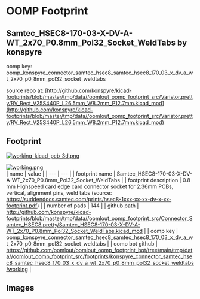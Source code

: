 # OOMP Footprint  
## Samtec_HSEC8-170-03-X-DV-A-WT_2x70_P0.8mm_Pol32_Socket_WeldTabs  by konspyre  
  
oomp key: oomp_konspyre_connector_samtec_hsec8_samtec_hsec8_170_03_x_dv_a_wt_2x70_p0_8mm_pol32_socket_weldtabs  
  
source repo at: [http://github.com/konspyre/kicad-footprints/blob/master/tmp/data//oomlout_oomp_footprint_src/Varistor.pretty/RV_Rect_V25S440P_L26.5mm_W8.2mm_P12.7mm.kicad_mod](http://github.com/konspyre/kicad-footprints/blob/master/tmp/data//oomlout_oomp_footprint_src/Varistor.pretty/RV_Rect_V25S440P_L26.5mm_W8.2mm_P12.7mm.kicad_mod)  
## Footprint  
  
[![working_kicad_pcb_3d.png](working_kicad_pcb_3d_600.png)](working_kicad_pcb_3d.png)  
  
[![working.png](working_600.png)](working.png)  
| name | value | 
| --- | --- | 
| footprint name | Samtec_HSEC8-170-03-X-DV-A-WT_2x70_P0.8mm_Pol32_Socket_WeldTabs | 
| footprint description | 0.8 mm Highspeed card edge card connector socket for 2.36mm PCBs, vertical, alignment pins, weld tabs (source: https://suddendocs.samtec.com/prints/hsec8-1xxx-xx-xx-dv-x-xx-footprint.pdf) | 
| number of pads | 144 | 
| github path | http://github.com/konspyre/kicad-footprints/blob/master/tmp/data//oomlout_oomp_footprint_src/Connector_Samtec_HSEC8.pretty/Samtec_HSEC8-170-03-X-DV-A-WT_2x70_P0.8mm_Pol32_Socket_WeldTabs.kicad_mod | 
| oomp key | oomp_konspyre_connector_samtec_hsec8_samtec_hsec8_170_03_x_dv_a_wt_2x70_p0_8mm_pol32_socket_weldtabs | 
| oomp bot github | https://github.com/oomlout/oomlout_oomp_footprint_bot/tree/main/tmp/data//oomlout_oomp_footprint_src/footprints/konspyre_connector_samtec_hsec8_samtec_hsec8_170_03_x_dv_a_wt_2x70_p0_8mm_pol32_socket_weldtabs/working | 
## Images  
